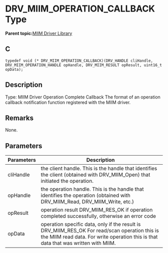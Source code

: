 # DRV\_MIIM\_OPERATION\_CALLBACK Type

**Parent topic:**[MIIM Driver Library](GUID-A8906C8D-A608-4572-AE74-1E517DD2B0BE.md)

## C

```
typedef void (* DRV_MIIM_OPERATION_CALLBACK)(DRV_HANDLE cliHandle, DRV_MIIM_OPERATION_HANDLE opHandle, DRV_MIIM_RESULT opResult, uint16_t opData); 
```

## Description

Type: MIIM Driver Operation Complete Callback The format of an operation callback notification function registered with the MIIM driver.

## Remarks

None.

## Parameters

|Parameters|Description|
|----------|-----------|
|cliHandle|the client handle. This is the handle that identifies the client \(obtained with DRV\_MIIM\_Open\) that initiated the operation.|
|opHandle|the operation handle. This is the handle that identifies the operation \(obtained with DRV\_MIIM\_Read, DRV\_MIIM\_Write, etc.\)|
|opResult|operation result DRV\_MIIM\_RES\_OK if operation completed successfully, otherwise an error code|
|opData|operation specific data, only if the result is DRV\_MIIM\_RES\_OK For read/scan operation this is the MIIM read data. For write operation this is that data that was written with MIIM.|

